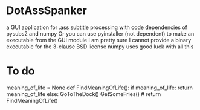 # DotAssSpanker
 a GUI application for .ass subtitle processing with code dependencies of pysubs2 and numpy 
 Or you can use pyinstaller (not dependent) to make an executable from the GUI module 
 I am pretty sure I cannot provide a binary executable for the 3-clause BSD license numpy uses 
 good luck with all this 


# To do 
meaning_of_life = None
def FindMeaningOfLife(): 
    if meaning_of_life: 
        return meaning_of_life
    else: 
        GoToTheDock() 
        GetSomeFries() 
        # return FindMeaningOfLife() 

